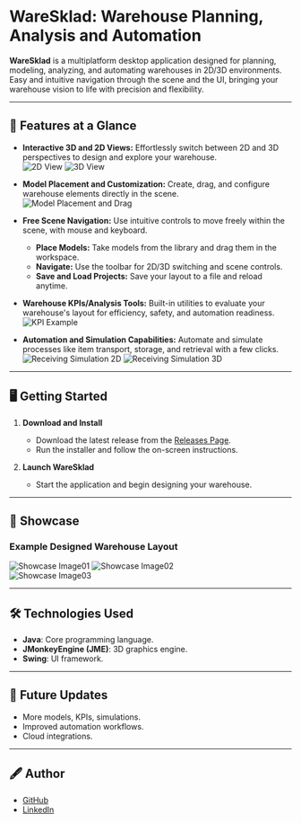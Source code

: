 # WareSklad: Warehouse Planning, Analysis and Automation

**WareSklad** is a multiplatform desktop application designed for planning, modeling, analyzing, and automating warehouses in 2D/3D environments. Easy and intuitive navigation through the scene and the UI, bringing your warehouse vision to life with precision and flexibility.

---

## 🚀 Features at a Glance

- **Interactive 3D and 2D Views:** Effortlessly switch between 2D and 3D perspectives to design and explore your warehouse.  
  ![2D View](./images/2DView.png) ![3D View](./images/3DView.png)

- **Model Placement and Customization:** Create, drag, and configure warehouse elements directly in the scene.  
  ![Model Placement and Drag](./images/create_drag_example.gif)

- **Free Scene Navigation:** Use intuitive controls to move freely within the scene, with mouse and keyboard.
  - **Place Models:** Take models from the library and drag them in the workspace.
  - **Navigate:** Use the toolbar for 2D/3D switching and scene controls.
  - **Save and Load Projects:** Save your layout to a file and reload anytime.

- **Warehouse KPIs/Analysis Tools:** Built-in utilities to evaluate your warehouse's layout for efficiency, safety, and automation readiness.  
  ![KPI Example](./images/KPI_space.png)

- **Automation and Simulation Capabilities:** Automate and simulate processes like item transport, storage, and retrieval with a few clicks.  
  ![Receiving Simulation 2D](./images/2DSimulation.gif) ![Receiving Simulation 3D](./images/3DSimulation.gif)

---

## 🖥️ Getting Started

1. **Download and Install**
    - Download the latest release from the [Releases Page](#).
    - Run the installer and follow the on-screen instructions.

2. **Launch WareSklad**
    - Start the application and begin designing your warehouse.
    
---

## 🌟 Showcase

### Example Designed Warehouse Layout
![Showcase Image01](./images/freeImagesLayout01.png) ![Showcase Image02](./images/freeImagesLayout02.png)  
![Showcase Image03](./images/freeImagesLayout03.png)  

---

## 🛠️ Technologies Used

- **Java**: Core programming language.
- **JMonkeyEngine (JME)**: 3D graphics engine.
- **Swing**: UI framework.

---

## 🌟 Future Updates

- More models, KPIs, simulations.
- Improved automation workflows.
- Cloud integrations.

---

## 🖋️ Author

- [GitHub](https://github.com/ugotgnomedha)
- [LinkedIn](https://www.linkedin.com/in/nikitaplotnikov)  
